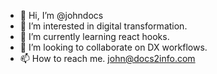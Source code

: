 - 👋 Hi, I’m @johndocs
- 👀 I’m interested in digital transformation.
- 🌱 I’m currently learning react hooks.
- 💞️ I’m looking to collaborate on DX workflows.
- 📫 How to reach me. john@docs2info.com

<!---
johndocs/johndocs is a special repository because its `README.md` (this file) appears on your GitHub profile.
You can click the Preview link to take a look at your changes.
--->
